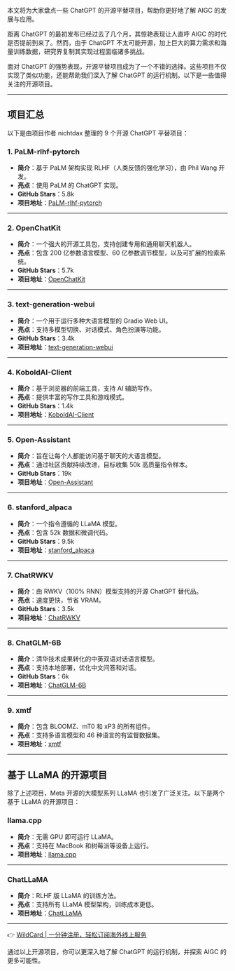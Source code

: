 本文将为大家盘点一些 ChatGPT 的开源平替项目，帮助你更好地了解 AIGC 的发展与应用。

距离 ChatGPT 的最初发布已经过去了几个月，其惊艳表现让人直呼 AIGC 的时代是否提前到来了。然而，由于 ChatGPT 不太可能开源，加上巨大的算力需求和海量训练数据，研究界复制其实现过程面临诸多挑战。

面对 ChatGPT 的强势表现，开源平替项目成为了一个不错的选择。这些项目不仅实现了类似功能，还能帮助我们深入了解 ChatGPT 的运行机制。以下是一些值得关注的开源项目。

---

## 项目汇总

以下是由项目作者 nichtdax 整理的 9 个开源 ChatGPT 平替项目：

### 1. PaLM-rlhf-pytorch

- **简介**：基于 PaLM 架构实现 RLHF（人类反馈的强化学习），由 Phil Wang 开发。
- **亮点**：使用 PaLM 的 ChatGPT 实现。
- **GitHub Stars**：5.8k  
- **项目地址**：[PaLM-rlhf-pytorch](https://github.com/lucidrains/PaLM-rlhf-pytorch)

---

### 2. OpenChatKit

- **简介**：一个强大的开源工具包，支持创建专用和通用聊天机器人。
- **亮点**：包含 200 亿参数语言模型、60 亿参数调节模型，以及可扩展的检索系统。
- **GitHub Stars**：5.7k  
- **项目地址**：[OpenChatKit](https://github.com/togethercomputer/OpenChatKit)

---

### 3. text-generation-webui

- **简介**：一个用于运行多种大语言模型的 Gradio Web UI。
- **亮点**：支持多模型切换、对话模式、角色扮演等功能。
- **GitHub Stars**：3.4k  
- **项目地址**：[text-generation-webui](https://github.com/oobabooga/text-generation-webui)

---

### 4. KoboldAI-Client

- **简介**：基于浏览器的前端工具，支持 AI 辅助写作。
- **亮点**：提供丰富的写作工具和游戏模式。
- **GitHub Stars**：1.4k  
- **项目地址**：[KoboldAI-Client](https://github.com/KoboldAI/KoboldAI-Client)

---

### 5. Open-Assistant

- **简介**：旨在让每个人都能访问基于聊天的大语言模型。
- **亮点**：通过社区贡献持续改进，目标收集 50k 高质量指令样本。
- **GitHub Stars**：19k  
- **项目地址**：[Open-Assistant](https://github.com/LAION-AI/Open-Assistant)

---

### 6. stanford_alpaca

- **简介**：一个指令遵循的 LLaMA 模型。
- **亮点**：包含 52k 数据和微调代码。
- **GitHub Stars**：9.5k  
- **项目地址**：[stanford_alpaca](https://github.com/tatsu-lab/stanford_alpaca)

---

### 7. ChatRWKV

- **简介**：由 RWKV（100% RNN）模型支持的开源 ChatGPT 替代品。
- **亮点**：速度更快，节省 VRAM。
- **GitHub Stars**：3.5k  
- **项目地址**：[ChatRWKV](https://github.com/BlinkDL/ChatRWKV)

---

### 8. ChatGLM-6B

- **简介**：清华技术成果转化的中英双语对话语言模型。
- **亮点**：支持本地部署，优化中文问答和对话。
- **GitHub Stars**：6k  
- **项目地址**：[ChatGLM-6B](https://github.com/THUDM/ChatGLM-6B)

---

### 9. xmtf

- **简介**：包含 BLOOMZ、mT0 和 xP3 的所有组件。
- **亮点**：支持多语言模型和 46 种语言的有监督数据集。
- **项目地址**：[xmtf](https://github.com/bigscience-workshop/xmtf)

---

## 基于 LLaMA 的开源项目

除了上述项目，Meta 开源的大模型系列 LLaMA 也引发了广泛关注。以下是两个基于 LLaMA 的开源项目：

### llama.cpp

- **简介**：无需 GPU 即可运行 LLaMA。
- **亮点**：支持在 MacBook 和树莓派等设备上运行。
- **项目地址**：[llama.cpp](https://github.com/facebookresearch/llama)

---

### ChatLLaMA

- **简介**：RLHF 版 LLaMA 的训练方法。
- **亮点**：支持所有 LLaMA 模型架构，训练成本更低。
- **项目地址**：[ChatLLaMA](https://github.com/facebookresearch/llama)

---

👉 [WildCard | 一分钟注册，轻松订阅海外线上服务](https://bit.ly/bewildcard)

通过以上开源项目，你可以更深入地了解 ChatGPT 的运行机制，并探索 AIGC 的更多可能性。